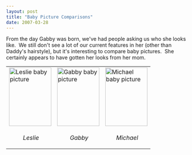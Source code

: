 ```yaml
---
layout: post
title: "Baby Picture Comparisons"
date: 2007-03-28
---
```


<p>From the day Gabby was born, we've had people asking us who she looks like.  We still don't see a lot of our current features in her (other than Daddy's hairstyle), but it's interesting to compare baby pictures.  She certainly appears to have gotten her looks from her mom.</p>
<table cellspacing="2" cellpadding="2" border="0">
    <tbody>
        <tr>
            <td><img height="160" alt="Leslie baby picture" src="http://www.thepaladinos.com/Portals/thepaladinos/CompLeslie.jpg" width="115"/></td>
            <td><img height="160" alt="Gabby baby picture" src="http://www.thepaladinos.com/Portals/thepaladinos/CompGabby.JPG" width="115"/></td>
            <td><img height="160" alt="Michael baby picture" src="http://www.thepaladinos.com/Portals/thepaladinos/CompMichael.jpg" width="115"/></td>
        </tr>
        <tr>
            <td>
            <p align="center"> <em>Leslie</em></p>
            </td>
            <td>
            <p align="center"> <em>Gabby</em></p>
            </td>
            <td>
            <p align="center"> <em>Michael</em></p>
            </td>
        </tr>
    </tbody>
</table>
